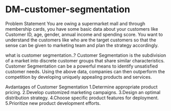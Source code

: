 # DM-customer-segmentation

Problem Statement
You are owing a supermarket mall and through membership cards, you have some basic data about your customers like Customer ID, age, gender, annual income and spending score. You want to understand the customers like who are the target customers so that the sense can be given to marketing team and plan the strategy accordingly.

what is customer segmentation..?
Customer Segmentation is the subdivision of a market into discrete customer groups that share similar characteristics. Customer Segmentation can be a powerful means to identify unsatisfied customer needs. Using the above data, companies can then outperform the competition by developing uniquely appealing products and services.

Avdantages of Customer Segmentation
1.Determine appropriate product pricing.
2.Develop customized marketing campaigns.
3.Design an optimal distribution strategy.
4.Choose specific product features for deployment.
5.Prioritize new product development efforts.


